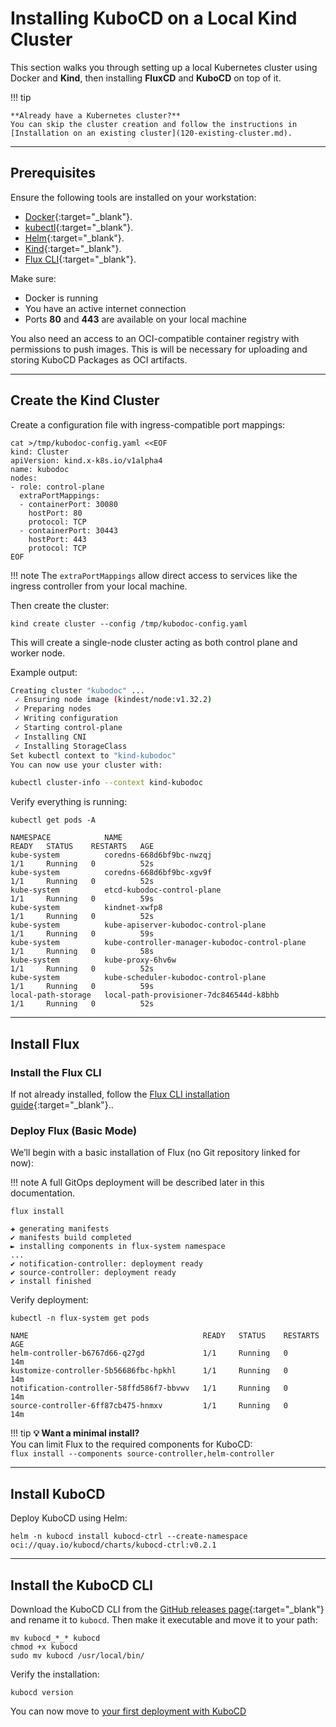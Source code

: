 # Installing KuboCD on a Local Kind Cluster

This section walks you through setting up a local Kubernetes cluster using Docker and **Kind**,
then installing **FluxCD** and **KuboCD** on top of it.

!!! tip

    **Already have a Kubernetes cluster?**  
    You can skip the cluster creation and follow the instructions in [Installation on an existing cluster](120-existing-cluster.md).

---

## Prerequisites

Ensure the following tools are installed on your workstation:

- [Docker](https://www.docker.com/){:target="_blank"}.
- [kubectl](https://kubernetes.io/docs/tasks/tools/){:target="_blank"}.
- [Helm](https://helm.sh/){:target="_blank"}.
- [Kind](https://kind.sigs.k8s.io/){:target="_blank"}.
- [Flux CLI](https://fluxcd.io/flux/installation/#install-the-flux-cli){:target="_blank"}.

Make sure:

- Docker is running
- You have an active internet connection
- Ports **80** and **443** are available on your local machine

You also need an access to an OCI-compatible container registry with permissions to push images.
This is will be necessary for uploading and storing KuboCD Packages as OCI artifacts.

---

## Create the Kind Cluster

Create a configuration file with ingress-compatible port mappings:

```{ .bash .copy }
cat >/tmp/kubodoc-config.yaml <<EOF
kind: Cluster
apiVersion: kind.x-k8s.io/v1alpha4
name: kubodoc
nodes:
- role: control-plane
  extraPortMappings:
  - containerPort: 30080
    hostPort: 80
    protocol: TCP
  - containerPort: 30443
    hostPort: 443
    protocol: TCP
EOF
```

!!! note
    The `extraPortMappings` allow direct access to services like the ingress controller from your local machine.

Then create the cluster:

```{ .bash .copy }
kind create cluster --config /tmp/kubodoc-config.yaml
```

This will create a single-node cluster acting as both control plane and worker node.

Example output:

```bash
Creating cluster "kubodoc" ...
 ✓ Ensuring node image (kindest/node:v1.32.2)
 ✓ Preparing nodes
 ✓ Writing configuration
 ✓ Starting control-plane
 ✓ Installing CNI
 ✓ Installing StorageClass
Set kubectl context to "kind-kubodoc"
You can now use your cluster with:

kubectl cluster-info --context kind-kubodoc
```

Verify everything is running:

```{ .bash .copy }
kubectl get pods -A
```

```{ .bash }
NAMESPACE            NAME                                            READY   STATUS    RESTARTS   AGE
kube-system          coredns-668d6bf9bc-nwzqj                        1/1     Running   0          52s
kube-system          coredns-668d6bf9bc-xgv9f                        1/1     Running   0          52s
kube-system          etcd-kubodoc-control-plane                      1/1     Running   0          59s
kube-system          kindnet-xwfp8                                   1/1     Running   0          52s
kube-system          kube-apiserver-kubodoc-control-plane            1/1     Running   0          59s
kube-system          kube-controller-manager-kubodoc-control-plane   1/1     Running   0          58s
kube-system          kube-proxy-6hv6w                                1/1     Running   0          52s
kube-system          kube-scheduler-kubodoc-control-plane            1/1     Running   0          59s
local-path-storage   local-path-provisioner-7dc846544d-k8bhb         1/1     Running   0          52s
```

---

## Install Flux

### Install the Flux CLI

If not already installed, follow the [Flux CLI installation guide](https://fluxcd.io/flux/installation/#install-the-flux-cli){:target="_blank"}..

### Deploy Flux (Basic Mode)

We’ll begin with a basic installation of Flux (no Git repository linked for now):

!!! note
    A full GitOps deployment will be described later in this documentation.

```{ .bash .copy }
flux install
```

``` { .bash }
✚ generating manifests
✔ manifests build completed
► installing components in flux-system namespace
...
✔ notification-controller: deployment ready
✔ source-controller: deployment ready
✔ install finished
```

Verify deployment:

``` { .bash .copy }
kubectl -n flux-system get pods
```

``` { .bash }
NAME                                       READY   STATUS    RESTARTS   AGE
helm-controller-b6767d66-q27gd             1/1     Running   0          14m
kustomize-controller-5b56686fbc-hpkhl      1/1     Running   0          14m
notification-controller-58ffd586f7-bbvwv   1/1     Running   0          14m
source-controller-6ff87cb475-hnmxv         1/1     Running   0          14m
```

!!! tip
    **💡 Want a minimal install?**  
    You can limit Flux to the required components for KuboCD:  
    `flux install --components source-controller,helm-controller`

---

## Install KuboCD

Deploy KuboCD using Helm:

```{ .bash .copy }
helm -n kubocd install kubocd-ctrl --create-namespace oci://quay.io/kubocd/charts/kubocd-ctrl:v0.2.1
```

---

## Install the KuboCD CLI

Download the KuboCD CLI from the [GitHub releases page](https://github.com/kubocd/kubocd/releases/tag/v0.2.1){:target="_blank"}
and rename it to `kubocd`. Then make it executable and move it to your path:

```{ .bash .copy }
mv kubocd_*_* kubocd
chmod +x kubocd
sudo mv kubocd /usr/local/bin/
```

Verify the installation:

```{ .bash .copy }
kubocd version
```

You can now move to [your first deployment with KuboCD](130-a-first-deployment.md)

